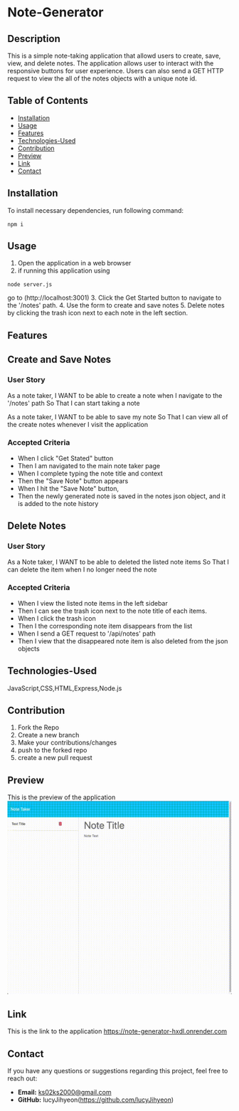 # Note-Generator

## Description
This is a simple note-taking application that allowd users to create, save, view, and delete notes. 
The application allows user to interact with the responsive buttons for user experience. 
Users can also send a GET HTTP request to view the all of the notes objects with a unique note id. 




## Table of Contents
- [Installation](#installation)
- [Usage](#usage)
- [Features](#features)
- [Technologies-Used](#technologies-used)
- [Contribution](#contribution)
- [Preview](#preview)
- [Link](#link)
- [Contact](#contact)

## Installation 
To install necessary dependencies, run following command:
```
npm i

```

## Usage
1. Open the application in a web browser 
2. if running this application using 
``` 
node server.js
```
go to (http://localhost:3001)
3. Click the Get Started button to navigate to the '/notes' path.
4. Use the form to create and save notes
5. Delete notes by clicking the trash icon next to each note in the left section.



## Features

## Create and Save Notes
### User Story
As a note taker,
I WANT to be able to create a note when I navigate to the '/notes' path
So That I can start taking a note

As a note taker, 
I WANT to be able to save my note 
So That I can view all of the create notes whenever I visit the application 

### Accepted Criteria
- When I click "Get Stated" button
- Then I am navigated to the main note taker page
- When I complete typing the note title and context
- Then the "Save Note" button appears 
- When I hit the "Save Note" button, 
- Then the newly generated note is saved in the notes json object, and it is added to the note history 

## Delete Notes
### User Story
As a Note taker, 
I WANT to be able to deleted the listed note items 
So That I can delete the item when I no longer need the note 

### Accepted Criteria
- When I view the listed note items in the left sidebar 
- Then I can see the trash icon next to the note title of each items.
- When I click the trash icon
- Then I the corresponding note item disappears from the list 
- When I send a GET request to '/api/notes' path
- Then I view that the disappeared note item is also deleted from the json objects



## Technologies-Used
JavaScript,CSS,HTML,Express,Node.js


## Contribution 
1. Fork the Repo 
2. Create a new branch 
3. Make your contributions/changes 
4. push to the forked repo 
5. create a new pull request


## Preview 

This is the preview of the application 
![alt preview](./img/screen-recording.gif)

## Link

This is the link to the application
https://note-generator-hxdl.onrender.com

## Contact

If you have any questions or suggestions regarding this project, feel free to reach out:

- **Email:** ks02ks2000@gmail.com
- **GitHub:** lucyJihyeon(https://github.com/lucyJihyeon)

